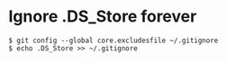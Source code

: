 # **Ignore .DS_Store forever**

 

```
$ git config --global core.excludesfile ~/.gitignore
$ echo .DS_Store >> ~/.gitignore
```